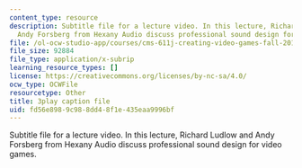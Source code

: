 ```yaml
---
content_type: resource
description: Subtitle file for a lecture video. In this lecture, Richard Ludlow and
  Andy Forsberg from Hexany Audio discuss professional sound design for video games.
file: /ol-ocw-studio-app/courses/cms-611j-creating-video-games-fall-2014/fd56e8989c988dd48f1e435eaa9996bf_Ey_eWZhG8vI.srt
file_size: 92884
file_type: application/x-subrip
learning_resource_types: []
license: https://creativecommons.org/licenses/by-nc-sa/4.0/
ocw_type: OCWFile
resourcetype: Other
title: 3play caption file
uid: fd56e898-9c98-8dd4-8f1e-435eaa9996bf
---
```

Subtitle file for a lecture video. In this lecture, Richard Ludlow and Andy Forsberg from Hexany Audio discuss professional sound design for video games.